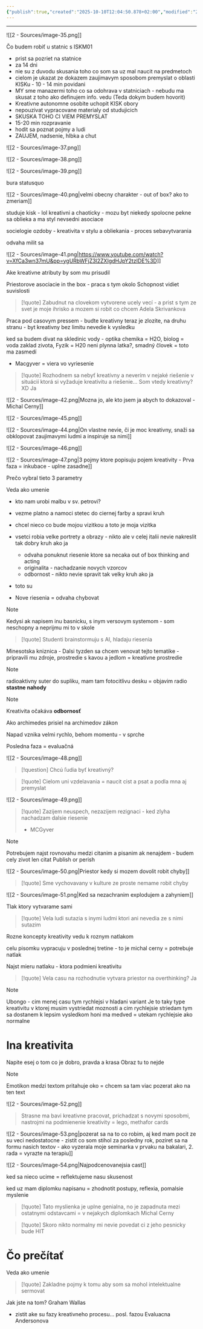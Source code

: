 ```yaml
---
{"publish":true,"created":"2025-10-10T12:04:50.878+02:00","modified":"2025-10-29T18:23:53.395+01:00","cssclasses":""}
---
```


---

![[2 - Sources/image-35.png]]

Čo budem robiť u statnic s ISKM01
- prist sa pozriet na statnice
- za 14 dni
- nie su z duvodu skusania toho co som sa uz mal naucit na predmetoch
- cielom je ukazat ze dokazem zaujimavym sposobom premyslat o oblasti KISKu - 10 - 14 min povidani
- MY sme manazermi toho co sa odohrava v statniciach - nebudu ma skusat z toho ako definujem info. vedu (Teda dokym budem hovorit)
- Kreativne autonomne osobite uchopit KISK obory
- nepouzivat vypracovane materialy od studujicich
- SKUSKA TOHO CI VIEM PREMYSLAT
- 15-20 min rozpravanie 
- hodit sa poznat pojmy a ludi
- ZAUJEM, nadsenie, hlbka a chut

![[2 - Sources/image-37.png]]

![[2 - Sources/image-38.png]]

![[2 - Sources/image-39.png]]

bura statusquo

![[2 - Sources/image-40.png|velmi obecny charakter - out of box? ako to zmeriam]]

studuje kisk - lol
kreativni a chaoticky - mozu byt niekedy spolocne
pekne sa oblieka a ma styl
nevsedni asociace

socielogie ozdoby - kreativita v stylu a obliekania - proces sebavytvarania

odvaha milit sa


![[2 - Sources/image-41.png|https://www.youtube.com/watch?v=XfCa3wn37mU&pp=ygURbWFjZ3l2ZXIgdHJpY2tzIDE%3D]]

Ake kreativne atributy by som mu prisudil

Priestorove asociacie
in the box - praca s tym okolo
Schopnost vidiet suvislosti

> [!quote] 
> Zabudnut na clovekom vytvorene ucely vecí - a prist s tym ze svet je moje ihrisko a mozem si robit co chcem
> Adela Skrivankova

Praca pod casovym pressem - budte kreativny teraz je zlozite, na druhu stranu - byt kreativny bez limitu nevedie k vysledku

ked sa budem divat na skledinic vody - optika chemika = H2O, biolog = voda zaklad zivota, Fyzik = H20 neni plynna latka?, smadný človek = toto ma zasmedí

- Macgyver = viera vo vyriesenie

> [!quote] 
> Rozhodnem sa nebyť kreatívny a neverím v nejaké riešenie v situácií ktorá si vyžaduje kreativitu a riešenie... Som vtedy kreatívny? XD
> Ja

![[2 - Sources/image-42.png|Mozna jo, ale kto jsem ja abych to dokazoval - Michal Cerny]]

![[2 - Sources/image-45.png]]

![[2 - Sources/image-44.png|On vlastne nevie, či je moc kreativny, snaži sa obklopovat zaujimavymi ludmi a inspiruje sa nimi]]


 ![[2 - Sources/image-46.png]]


![[2 - Sources/image-47.png|3 pojmy ktore popisuju pojem kreativity - Prva faza = inkubace - uplne zasadne]]


Prečo vybral tieto 3 parametry

Veda ako umenie
- kto nam urobi malbu v sv. petrovi?
- vezme platno a namoci stetec do ciernej farby a spravi kruh
- chcel nieco co bude mojou vizitkou a toto je moja vizitka
- vsetci robia velke portrety a obrazy - nikto ale v celej italii nevie nakreslit tak dobry kruh ako ja
	- odvaha ponuknut riesenie ktore sa necaka out of box thinking and acting
	- originalita - nachadzanie novych vzorcov
	- odbornost - nikto nevie spravit tak velky kruh ako ja
- toto su

- Nove riesenia = odvaha chybovat

> [!note] 
> Kedysi ak napisem inu basnicku, s inym versovym systemom - som neschopny a neprijmu mi to v skole



> [!quote] 
> Studenti brainstormuju s AI, hladaju riesenia


Minesotska kniznica - Dalsi tyzden sa chcem venovat tejto tematike - pripravili mu zdroje, prostredie s kavou a jedlom = kreativne prostredie

> [!note] 
> radioaktivny suter do supliku, mam tam fotocitlivu desku = objavim radio
> **stastne nahody**

> [!note] 
> Kreativita očakáva **odbornosť**

Ako archimedes prisiel na archimedov zákon

Napad vznika velmi rychlo, behom momentu - v sprche

Posledna faza = evaluačná

![[2 - Sources/image-48.png]]

> [!question] 
> Chcú ľudia byť kreativný?

> [!quote] 
> Cielom uni vzdelavania = naucit cist a psat a podla mna aj premyslat

![[2 - Sources/image-49.png]]

> [!quote] 
> Zazijem neuspech, nezazijem rezignaci - ked zlyha nachadzam dalsie riesenie 
> - MCGyver

> [!note] 
> Potrebujem najst rovnovahu medzi citanim a pisanim
> ak nenajdem - budem cely zivot len citat
> Publish or perish

![[2 - Sources/image-50.png|Priestor kedy si mozem dovolit robit chyby]]

> [!quote] 
> Sme vychovavany v kulture ze proste nemame robit chyby

![[2 - Sources/image-51.png|Ked sa nezachranim explodujem a zahyniem]]

Tlak ktory vytvarame sami

> [!quote] 
> Vela ludi sutazia s inymi ludmi ktori ani nevedia ze s nimi sutazim

Rozne koncepty kreativity vedu k roznym natlakom

celu pisomku vypracuju v poslednej tretine - to je michal cerny = potrebuje natlak

Najst mieru natlaku - ktora podmieni kreativitu

> [!quote] 
> Vela casu na rozhodnutie vytvara priestor na overthinking?
> Ja


> [!note] 
> Ubongo - cim menej casu tym rychlejsi v hladani variant
> Je to taky type kreativitu v ktorej musim vystriedat moznosti a cim rychlejsie striedam tym sa dostanem k lepsim vysledkom
> honi ma medved = utekam rychlejsie ako normalne

# Ina kreativita
Napite esej o tom co je dobro, pravda a krasa
Obraz
tu to nejde

> [!note] 
> Emotikon medzi textom pritahuje oko = chcem sa tam viac pozerat ako na ten text

![[2 - Sources/image-52.png]]


> Strasne ma bavi kreativne pracovat, prichadzat s novymi sposobmi, nastrojmi na podmienenie kreativity = lego, methafor cards

![[2 - Sources/image-53.png|pozerat sa na to co robim, aj ked mam pocit ze su veci nedostatocne - zistit co som stihol za posledny rok, poziret sa na formu nasich textov - ako vyzerala moje seminarka v prvaku na bakalari, 2. rada = vyrazte na terapiu]]


![[2 - Sources/image-54.png|Najpodcenovanejsia cast]]

ked sa nieco ucime = reflektujeme nasu skusenost

ked uz mam diplomku napisanu = zhodnotit postupy, reflexia, pomalsie myslenie

> [!quote] 
> Tato myslienka je uplne genialna, no je zapadnuta mezi ostatnymi odstavcami = v nejakych diplomkach
> Michal Cerny

> [!quote] 
> Skoro nikto normalny mi nevie povedat ci z jeho pesnicky bude HIT





# Čo prečítať
Veda ako umenie
> [!quote] 
> Zakladne pojmy k tomu aby som sa mohol intelektualne sermovat

Jak jste na tom? Graham Wallas
- zistit ake su fazy kreativneho procesu... posl. fazou Evaluacna
Andersonova